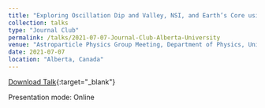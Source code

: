 ```yaml
---
title: "Exploring Oscillation Dip and Valley, NSI, and Earth’s Core using Atmospheric Neutrinos at INO-ICAL"
collection: talks
type: "Journal Club"
permalink: /talks/2021-07-07-Journal-Club-Alberta-University
venue: "Astroparticle Physics Group Meeting, Department of Physics, University of Alberta"
date: 2021-07-07
location: "Alberta, Canada"
---
```


[Download Talk](http://anilak41.github.io/files/talks/2021/University_of_Alberta_Journal_Club.pdf){:target="_blank"}

Presentation mode: Online

